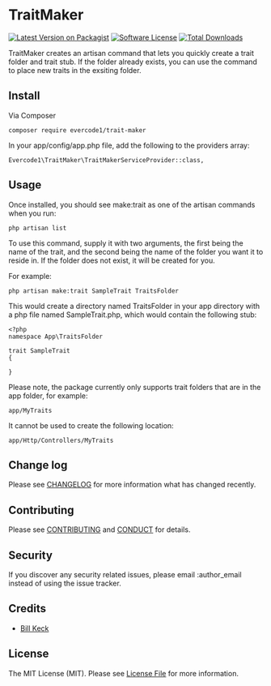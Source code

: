 # TraitMaker

[![Latest Version on Packagist][ico-version]][link-packagist]
[![Software License][ico-license]](LICENSE.md)
[![Total Downloads][ico-downloads]][link-downloads]


TraitMaker creates an artisan command that lets you quickly create a trait folder and trait stub.  If the folder already 
exists, you can use the command to place new traits in the exsiting folder.

## Install

Via Composer

```
composer require evercode1/trait-maker
```

In your app/config/app.php file, add the following to the providers array:

```
Evercode1\TraitMaker\TraitMakerServiceProvider::class,
```

## Usage

Once installed, you should see make:trait as one of the artisan commands when you run:

```
php artisan list
```

To use this command, supply it with two arguments, the first being the name of the trait, and the 
second being the name of the folder you want it to reside in.  If the folder does not exist, it will be created for you.

For example:

```
php artisan make:trait SampleTrait TraitsFolder
```

This would create a directory named TraitsFolder in your app directory with a php file
named SampleTrait.php, which would contain the following stub:
   
```
<?php
namespace App\TraitsFolder

trait SampleTrait
{

}
```

Please note, the package currently only supports trait folders that are in the app folder, for example:

```
app/MyTraits
```

It cannot be used to create the following location:

```
app/Http/Controllers/MyTraits
```



## Change log

Please see [CHANGELOG](CHANGELOG.md) for more information what has changed recently.


## Contributing

Please see [CONTRIBUTING](CONTRIBUTING.md) and [CONDUCT](CONDUCT.md) for details.

## Security

If you discover any security related issues, please email :author_email instead of using the issue tracker.

## Credits

- [Bill Keck](https://github.com/evercode1)


## License

The MIT License (MIT). Please see [License File](LICENSE.md) for more information.

[ico-version]: https://img.shields.io/packagist/v/evercode1/trait-maker.svg?style=flat-square
[ico-license]: https://img.shields.io/badge/license-MIT-brightgreen.svg?style=flat-square
[ico-travis]: https://img.shields.io/travis/evercode1/trait-maker/master.svg?style=flat-square
[ico-scrutinizer]: https://img.shields.io/scrutinizer/coverage/g/evercode1/trait-maker.svg?style=flat-square
[ico-code-quality]: https://img.shields.io/scrutinizer/g/evercode1/trait-maker.svg?style=flat-square
[ico-downloads]: https://img.shields.io/packagist/dt/evercode1/trait-maker.svg?style=flat-square

[link-packagist]: https://packagist.org/packages/evercode1/trait-maker
[link-downloads]: https://packagist.org/packages/evercode1/trait-maker/stats
[link-author]: https://github.com/evercode1

